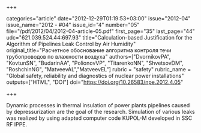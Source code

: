 +++

categories="article"
date="2012-12-29T01:19:53+03:00"
issue="2012-04"
issue_name="2012 - #04"
issue_id="4"
number="05"
file="/pdf/2012/04/2012-04-article-05.pdf"
first_page="35"
last_page="44"
udc="621.039.524.44:697.93"
title="Calculation-based Justification for the Algorithm of Pipelines Leak Control by Air Humidity"
original_title="Расчетное обоснование алгоритма контроля течи трубопроводов по влажности воздуха"
authors=["DvornikovPA", "KovtunSN", "BudarinAA", "PolionovVP", "TitarenkoNN", "ShvetsovDM", "RoshchinNG", "MatveevAL","MatveevEL"]
rubric = "safety"
rubric_name = "Global safety, reliability and diagnostics of nuclear power installations"
outputs=["HTML", "DOI"]
doi="https://doi.org/10.26583/npe.2012.4.05"

+++

Dynamic processes in thermal insulation of power plants pipelines caused by depressurization are the goal of the research. Simulation of various leaks was realized by using adapted computer code KUPOL-M developed in SSC RF IPPE.